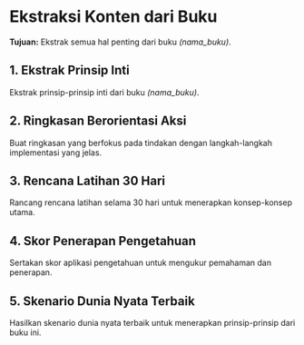 # Ekstraksi Konten dari Buku

**Tujuan:** Ekstrak semua hal penting dari buku *(nama_buku)*.

## 1. Ekstrak Prinsip Inti
Ekstrak prinsip-prinsip inti dari buku *(nama_buku)*.

## 2. Ringkasan Berorientasi Aksi
Buat ringkasan yang berfokus pada tindakan dengan langkah-langkah implementasi yang jelas.

## 3. Rencana Latihan 30 Hari
Rancang rencana latihan selama 30 hari untuk menerapkan konsep-konsep utama.

## 4. Skor Penerapan Pengetahuan
Sertakan skor aplikasi pengetahuan untuk mengukur pemahaman dan penerapan.

## 5. Skenario Dunia Nyata Terbaik
Hasilkan skenario dunia nyata terbaik untuk menerapkan prinsip-prinsip dari buku ini.
